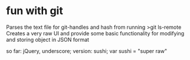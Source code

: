 # fun with git

Parses the text file for git-handles and hash from running >git ls-remote
Creates a very raw UI and provide some basic functionality for modifying and storing object in JSON format

so far: jQuery, underscore;
version: sushi;
var sushi = "super raw"
